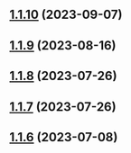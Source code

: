 ## [1.1.10](https://github.com/WorthyD/destiny-clan-dashboard/compare/1.1.9...1.1.10) (2023-09-07)



## [1.1.9](https://github.com/WorthyD/destiny-clan-dashboard/compare/1.1.8...1.1.9) (2023-08-16)



## [1.1.8](https://github.com/WorthyD/destiny-clan-dashboard/compare/1.1.7...1.1.8) (2023-07-26)



## [1.1.7](https://github.com/WorthyD/destiny-clan-dashboard/compare/1.1.6...1.1.7) (2023-07-26)



## [1.1.6](https://github.com/WorthyD/destiny-clan-dashboard/compare/1.1.5...1.1.6) (2023-07-08)



